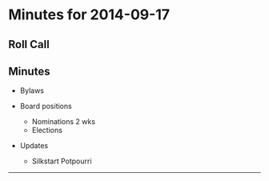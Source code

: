 Minutes for 2014-09-17
======================

Roll Call
---------



Minutes
-------

- Bylaws
	
- Board positions
	- Nominations 2 wks
	- Elections
- Updates
	- Silkstart
Potpourri
------------
